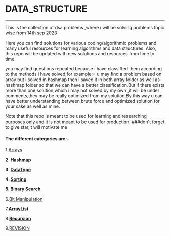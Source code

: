  # DATA_STRUCTURE

---

This is the collection of dsa problems ,where i will be solving problems topic wise from 14th sep 2023

Here you can find solutions for various coding/algorithmic problems and many useful resources for learning algorithms and data structures. Also, this repo will be updated with new solutions and resources from time to time.

you may find questions repeated because i have classiffed them according to the methods i have solved,for example:= u may find a problem based on array but i solved in hashmap then i saved it in both array folder as well as hashmap folder so that we can have a better classification.But if there exists more than one solution,which i may not solved by my own ,it will be under comments,they may be really optimized from my solution.By this way u can have better understanding between brute force and optimized solution for your sake as well as mine.

Note that this repo is meant to be used for learning and researching purposes only and it is not meant to be used for production.
 ###don't forget to give star,it will motivate me

#### **The different categories are:-**

1.[Arrays](https://github.com/leet-somnath/LEET_DSA/tree/main/Arrays)

**2.  [Hashmap](https://github.com/leet-somnath/LEET_DSA/tree/main/Hashmap)**

**3.  [DataType](https://github.com/leet-somnath/LEET_DSA/tree/main/DataType)**

**4.  [Sorting](https://github.com/leet-somnath/LEET_DSA/tree/main/DataType)**

**5.  [Binary Search]()**

6.[Bit Manipulation](https://github.com/leet-somnath/LEET_DSA/tree/main/Bit%20manipulation)

7.**[ArrayList](https://github.com/leet-somnath/LEET_DSA/tree/main/lists)**

8.**[Recursion](https://github.com/leet-somnath/LEET_DSA/tree/main/Recursion)**

9.[REVISION](https://github.com/leet-somnath/LEET_DSA/tree/main/Revision)
